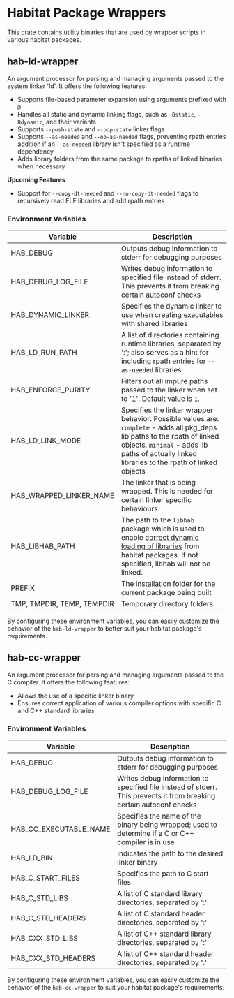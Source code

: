 # Habitat Package Wrappers

This crate contains utility binaries that are used by wrapper scripts in various habitat packages.

## hab-ld-wrapper

An argument processor for parsing and managing arguments passed to the system linker 'ld'. It offers the following features:

- Supports file-based parameter expansion using arguments prefixed with `@`
- Handles all static and dynamic linking flags, such as `-Bstatic`, `-Bdynamic`, and their variants
- Supports `--push-state` and `--pop-state` linker flags
- Supports `--as-needed` and `--no-as-needed` flags, preventing rpath entries addition if an `--as-needed` library isn't specified as a runtime dependency
- Adds library folders from the same package to rpaths of linked binaries when necessary

**Upcoming Features**
- Support for `--copy-dt-needed` and `--no-copy-dt-needed` flags to recursively read ELF libraries and add rpath entries

### Environment Variables

| Variable | Description |
|----------|-------------|
| HAB_DEBUG | Outputs debug information to stderr for debugging purposes |
| HAB_DEBUG_LOG_FILE | Writes debug information to specified file instead of stderr. This prevents it from breaking certain autoconf checks |
| HAB_DYNAMIC_LINKER | Specifies the dynamic linker to use when creating executables with shared libraries |
| HAB_LD_RUN_PATH | A list of directories containing runtime libraries, separated by ':'; also serves as a hint for including rpath entries for `--as-needed` libraries |
| HAB_ENFORCE_PURITY | Filters out all impure paths passed to the linker when set to '1'. Default value is `1`. |
| HAB_LD_LINK_MODE | Specifies the linker wrapper behavior. Possible values are: `complete` - adds all pkg_deps lib paths to the rpath of linked objects, `minimal` - adds lib paths of actually linked libraries to the rpath of linked objects |
| HAB_WRAPPED_LINKER_NAME | The linker that is being wrapped. This is needed for certain linker specific behaviours. |
| HAB_LIBHAB_PATH | The path to the `libhab` package which is used to enable [correct dynamic loading of libraries](https://github.com/habitat-sh/core-packages/issues/56) from habitat packages. If not specified, libhab will not be linked.  |
| PREFIX | The installation folder for the current package being built |
| TMP, TMPDIR, TEMP, TEMPDIR | Temporary directory folders |

By configuring these environment variables, you can easily customize the behavior of the `hab-ld-wrapper` to better suit your habitat package's requirements.

## hab-cc-wrapper

An argument processor for parsing and managing arguments passed to the C compiler. It offers the following features:

- Allows the use of a specific linker binary
- Ensures correct application of various compiler options with specific C and C++ standard libraries

### Environment Variables

| Variable | Description |
|-|-|
| HAB_DEBUG | Outputs debug information to stderr for debugging purposes |
| HAB_DEBUG_LOG_FILE | Writes debug information to specified file instead of stderr. This prevents it from breaking certain autoconf checks |
| HAB_CC_EXECUTABLE_NAME | Specifies the name of the binary being wrapped; used to determine if a C or C++ compiler is in use |
| HAB_LD_BIN | Indicates the path to the desired linker binary |
| HAB_C_START_FILES	| Specifies the path to C start files |
| HAB_C_STD_LIBS | A list of C standard library directories, separated by ':' |
| HAB_C_STD_HEADERS	| A list of C standard header directories, separated by ':' |
| HAB_CXX_STD_LIBS | A list of C++ standard library directories, separated by ':' |
| HAB_CXX_STD_HEADERS | A list of C++ standard header directories, separated by ':' |

By configuring these environment variables, you can easily customize the behavior of the `hab-cc-wrapper` to suit your habitat package's requirements.
